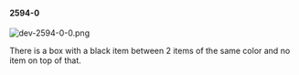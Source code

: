 #### 2594-0
![dev-2594-0-0.png](https://github.com/lil-lab/nlvr/raw/master/nlvr/dev/images/4/dev-2594-0-0.png "dev-2594-0-0.png")

There is a box with a black item between 2 items of the same color and no item on top of that.